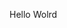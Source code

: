 Hello Wolrd



















































































































































































































































































































































































































































































































































































































































































































































































































































































































































































































































































































































































































































































































































































































































































































































































































































































































































































































































































































































































































































































































































































































































































































































































































































































































































































































































































































































































































































































































































































































































































































































































































































































































































































































































































































































































































































































































































































